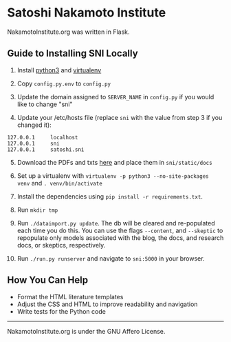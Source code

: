 Satoshi Nakamoto Institute
===========

NakamotoInstitute.org was written in Flask.


## Guide to Installing SNI Locally

1. Install [python3](https://www.python.org/) and [virtualenv](https://virtualenv.pypa.io/en/latest/)

2. Copy `config.py.env` to `config.py`

3. Update the domain assigned to `SERVER_NAME` in `config.py` if you would like to change "sni"

4. Update your /etc/hosts file (replace `sni` with the value from step 3 if you changed it):
  ```
  127.0.0.1     localhost
  127.0.0.1     sni
  127.0.0.1     satoshi.sni
  ```

5. Download the PDFs and txts [here](https://nakamotoinstitute.org/static/docs/sni-docs.zip) and place them in `sni/static/docs`

6. Set up a virtualenv with `virtualenv -p python3 --no-site-packages venv` and `. venv/bin/activate`

7. Install the dependencies using `pip install -r requirements.txt`.

8. Run `mkdir tmp`

9. Run `./dataimport.py update`. The db will be cleared and re-populated each time you do this. You can use the flags `--content`, and `--skeptic` to repopulate only models associated with the blog, the docs, and research docs, or skeptics, respectively.

10. Run `./run.py runserver` and navigate to `sni:5000` in your browser.

## How You Can Help

* Format the HTML literature templates
* Adjust the CSS and HTML to improve readability and navigation
* Write tests for the Python code

***

NakamotoInstitute.org is under the GNU Affero License.
